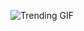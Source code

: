 ![Trending GIF](https://media0.giphy.com/media/v1.Y2lkPThiYjIxNzcybm13dm8yeWtvNDlqaWVzYXFpeXA4ODF6M29vajdyOWlxODR6Z3lrayZlcD12MV9naWZzX3NlYXJjaCZjdD1n/NHUONhmbo448/giphy.gif)
